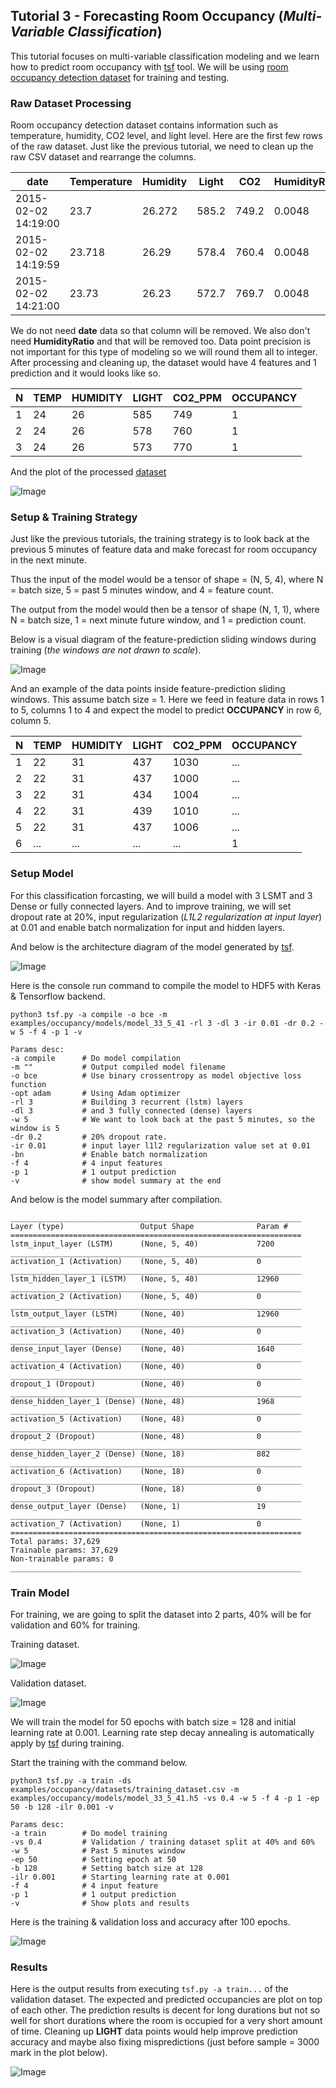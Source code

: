 
## Tutorial 3 - Forecasting Room Occupancy (*Multi-Variable Classification*)

This tutorial focuses on multi-variable classification modeling and we learn how to predict room occupancy with [tsf](https://github.com/tuantle/tsf) tool. We will be using [room occupancy detection dataset](https://archive.ics.uci.edu/ml/datasets/Occupancy+Detection+) for training and testing.

### Raw Dataset Processing

Room occupancy detection dataset contains information such as temperature, humidity, CO2 level, and light level.
Here are the first few rows of the raw dataset. Just like the previous tutorial, we need to clean up the raw CSV dataset and rearrange the columns.

| date                | Temperature | Humidity | Light | CO2   | HumidityRatio | Occupancy |
|---------------------|-------------|----------|-------|-------|---------------|-----------|
| 2015-02-02 14:19:00 | 23.7        | 26.272   | 585.2 | 749.2 | 0.0048        | 1         |
| 2015-02-02 14:19:59 | 23.718      | 26.29    | 578.4 | 760.4 | 0.0048        | 1         |
| 2015-02-02 14:21:00 | 23.73       | 26.23    | 572.7 | 769.7 | 0.0048        | 1         |

We do not need **date** data so that column will be removed. We also don't need **HumidityRatio** and that will be removed too. Data point precision is not important for this type of modeling so we will round them all to integer. After processing and cleaning up, the dataset would have 4 features and 1 prediction and it would looks like so.

| N | TEMP | HUMIDITY | LIGHT | CO2_PPM | OCCUPANCY |
|---|------|----------|-------|---------|-----------|
| 1 | 24   | 26       | 585   | 749     | 1         |
| 2 | 24   | 26       | 578   | 760     | 1         |
| 3 | 24   | 26       | 573   | 770     | 1         |

And the plot of the processed [dataset](https://github.com/tuantle/tsf/blob/master/examples/occupancy/datasets/training_dataset.csv)

![Image](plots/dataset.png "dataset")

### Setup & Training Strategy

Just like the previous tutorials, the training strategy is to look back at the previous 5 minutes of feature data and make forecast for room occupancy in the next minute.

Thus the input of the model would be a tensor of shape = (N, 5, 4), where N = batch size, 5 = past 5 minutes window, and 4 = feature count.

The output from the model would then be a tensor of shape (N, 1, 1), where N = batch size, 1 = next minute future window, and 1 = prediction count.

Below is a visual diagram of the feature-prediction sliding windows during training (*the windows are not drawn to scale*).

![Image](plots/windows.png "sliding windows")

And an example of the data points inside feature-prediction sliding windows. This assume batch size = 1.
Here we feed in feature data in rows 1 to 5, columns 1 to 4 and expect the model to predict **OCCUPANCY** in row 6, column 5.

| N | TEMP | HUMIDITY | LIGHT | CO2_PPM | OCCUPANCY |
|---|------|----------|-------|---------|-----------|
| 1 | 22   | 31       | 437   | 1030    | ...       |
| 2 | 22   | 31       | 437   | 1000    | ...       |
| 3 | 22   | 31       | 434   | 1004    | ...       |
| 4 | 22   | 31       | 439   | 1010    | ...       |
| 5 | 22   | 31       | 437   | 1006    | ...       |
| 6 | ...  | ...      | ...   | ...     | 1         |

### Setup Model

For this classification forcasting, we will build a model with 3 LSMT and 3 Dense or fully connected layers. And to improve training, we will set dropout rate at 20%, input regularization (*L1L2 regularization at input layer*) at 0.01 and enable batch normalization for input and hidden layers.

And below is the architecture diagram of the model generated by [tsf](https://github.com/tuantle/tsf).

![Image](plots/model_arch.png "model architecture")

Here is the console run command to compile the model to HDF5 with Keras & Tensorflow backend.

```
python3 tsf.py -a compile -o bce -m examples/occupancy/models/model_33_5_41 -rl 3 -dl 3 -ir 0.01 -dr 0.2 -w 5 -f 4 -p 1 -v
```
```
Params desc:
-a compile      # Do model compilation
-m ""           # Output compiled model filename
-o bce          # Use binary crossentropy as model objective loss function
-opt adam       # Using Adam optimizer
-rl 3           # Building 3 recurrent (lstm) layers
-dl 3           # and 3 fully connected (dense) layers
-w 5            # We want to look back at the past 5 minutes, so the window is 5
-dr 0.2         # 20% dropout rate.
-ir 0.01        # input layer l1l2 regularization value set at 0.01
-bn             # Enable batch normalization
-f 4            # 4 input features
-p 1            # 1 output prediction
-v              # show model summary at the end
```

And below is the model summary after compilation.

```
_________________________________________________________________
Layer (type)                 Output Shape              Param #
=================================================================
lstm_input_layer (LSTM)      (None, 5, 40)             7200
_________________________________________________________________
activation_1 (Activation)    (None, 5, 40)             0
_________________________________________________________________
lstm_hidden_layer_1 (LSTM)   (None, 5, 40)             12960
_________________________________________________________________
activation_2 (Activation)    (None, 5, 40)             0
_________________________________________________________________
lstm_output_layer (LSTM)     (None, 40)                12960
_________________________________________________________________
activation_3 (Activation)    (None, 40)                0
_________________________________________________________________
dense_input_layer (Dense)    (None, 40)                1640
_________________________________________________________________
activation_4 (Activation)    (None, 40)                0
_________________________________________________________________
dropout_1 (Dropout)          (None, 40)                0
_________________________________________________________________
dense_hidden_layer_1 (Dense) (None, 48)                1968
_________________________________________________________________
activation_5 (Activation)    (None, 48)                0
_________________________________________________________________
dropout_2 (Dropout)          (None, 48)                0
_________________________________________________________________
dense_hidden_layer_2 (Dense) (None, 18)                882
_________________________________________________________________
activation_6 (Activation)    (None, 18)                0
_________________________________________________________________
dropout_3 (Dropout)          (None, 18)                0
_________________________________________________________________
dense_output_layer (Dense)   (None, 1)                 19
_________________________________________________________________
activation_7 (Activation)    (None, 1)                 0
=================================================================
Total params: 37,629
Trainable params: 37,629
Non-trainable params: 0
_________________________________________________________________
```

### Train Model

For training, we are going to split the dataset into 2 parts, 40% will be for validation and 60% for training.

Training dataset.

![Image](plots/training_dataset.png "training dataset")

Validation dataset.

![Image](plots/validation_dataset.png "validation dataset")

We will train the model for 50 epochs with batch size = 128 and initial learning rate at 0.001. Learning rate step decay annealing is automatically apply by [tsf](https://github.com/tuantle/tsf) during training.

Start the training with the command below.

```
python3 tsf.py -a train -ds examples/occupancy/datasets/training_dataset.csv -m examples/occupancy/models/model_33_5_41.h5 -vs 0.4 -w 5 -f 4 -p 1 -ep 50 -b 128 -ilr 0.001 -v
```
```
Params desc:
-a train        # Do model training
-vs 0.4         # Validation / training dataset split at 40% and 60%
-w 5            # Past 5 minutes window
-ep 50          # Setting epoch at 50
-b 128          # Setting batch size at 128
-ilr 0.001      # Starting learning rate at 0.001
-f 4            # 4 input feature
-p 1            # 1 output prediction
-v              # Show plots and results
```

Here is the training & validation loss and accuracy after 100 epochs.

![Image](plots/training_loss_acc.png "training loss & accuracy")

### Results

Here is the output results from executing ```tsf.py -a train...``` of the validation dataset. The expected and predicted occupancies are plot on top of each other. The prediction results is decent for long durations but not so well for short durations where the room is occupied for a very short amount of time. Cleaning up **LIGHT** data points would help improve prediction accuracy and maybe also fixing mispredictions (just before sample = 3000 mark in the plot below).

![Image](plots/prediction_results_z.png "prediction results")
